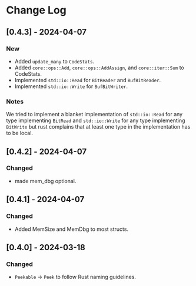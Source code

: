 # Change Log

## [0.4.3] - 2024-04-07

### New

* Added `update_many` to `CodeStats`.
* Added `core::ops::Add`, `core::ops::AddAssign`, and `core::iter::Sum` to CodeStats.
* Implemented `std::io::Read` for `BitReader` and `BufBitReader`.
* Implemented `std::io::Write` for `BufBitWriter`.

### Notes

We tried to implement a blanket implementation of `std::io::Read` for any type
implementing `BitRead` and `std::io::Write` for any type implementing `BitWrite`
but rust complains that at least one type in the implementation has to be local.


## [0.4.2] - 2024-04-07

### Changed

* made mem_dbg optional.


## [0.4.1] - 2024-04-07

### Changed

* Added MemSize and MemDbg to most structs.


## [0.4.0] - 2024-03-18

### Changed

* `Peekable` -> `Peek` to follow Rust naming guidelines.
